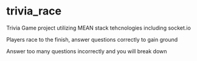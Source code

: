# trivia_race

Trivia Game project utilizing MEAN stack tehcnologies including socket.io

Players race to the finish, answer questions correctly to gain ground

Answer too many questions incorrectly and you will break down
